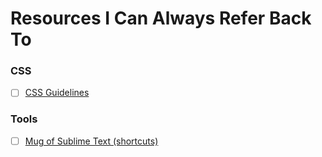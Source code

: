 # Resources I Can Always Refer Back To

### CSS
- [ ] [CSS Guidelines](http://cssguidelin.es/)

### Tools
- [ ] [Mug of Sublime Text (shortcuts)](http://katiek2.github.io/most/)

